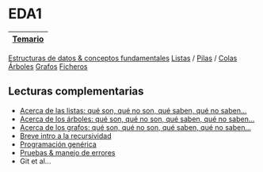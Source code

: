 # EDA1

|[Temario](/temario/README.md)|
|-|
[Estructuras de datos & conceptos fundamentales](temario/001-intro/primitivasMatricesClasesObjetos.md)
[Listas](temario/002-00-listas/README.md) / [Pilas](temario/002-01-pilas/README.md) / [Colas](temario/002-02-colas/README.md)
[Árboles](temario/003-arboles/README.md)
[Grafos](temario/004-grafos/README.md)
[Ficheros](temario/005-ficheros/README.md)

## Lecturas complementarias

- [Acerca de las listas: qué son, qué no son, qué saben, qué no saben...](/temario/999-otrosTemas/acercaDeListas.md)
- [Acerca de los árboles: qué son, qué no son, qué saben, qué no saben...](/temario/999-otrosTemas/acercaDeArboles.md)
- [Acerca de los grafos: qué son, qué no son, qué saben, qué no saben...](/temario/999-otrosTemas/acercaDeGrafos.md)
- [Breve intro a la recursividad](/temario/999-otrosTemas/recursividad.md)
- [Programación genérica](/temario/999-otrosTemas/programacionGenerica.md)
- [Pruebas & manejo de errores](/temario/999-otrosTemas/pruebas.md)
- Git et al...
